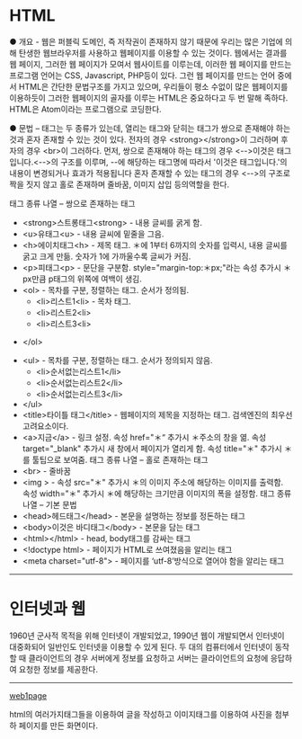 HTML
========================

● 개요 - 웹은 퍼블릭 도메인, 즉 저작권이 존재하지 않기 때문에 우리는 많은 기업에 의해 탄생한 웹브라우저를 사용하고 웹페이지를 이용할 수 있는 것이다. 웹에서는 결과를 웹 페이지, 그러한 웹 페이지가 모여서 웹사이트를 이루는데, 이러한 웹 페이지를 만드는 프로그램 언어는 CSS, Javascript, PHP등이 있다. 그런 웹 페이지를 만드는 언어 중에서 HTML은 간단한 문법구조를 가지고 있으며, 우리들이 평소 수없이 많은 웹페이지를 이용하듯이 그러한 웹페이지의 골자를 이루는 HTML은 중요하다고 두 번 말해 족하다. 
 HTML은 Atom이라는 프로그램으로 코딩한다. 

● 문법 – 태그는 두 종류가 있는데, 열리는 태그와 닫히는 태그가 쌍으로 존재해야 하는 것과 혼자 존재할 수 있는 것이 있다. 전자의 경우 \<strong\>\</strong\>이 그러하며 후자의 경우 \<br\>이 그러하다.
 먼저, 쌍으로 존재해야 하는 태그의 경우 \<--\>이것은 태그입니다.\<--\>의 구조를 이루며, --에 해당하는 태그명에 따라서 '이것은 태그입니다.'의 내용이 변경되거나 효과가 적용됩니다
 혼자 존재할 수 있는 태그의 경우 \<--\>의 구조로 짝을 짓지 않고 홀로 존재하며 줄바꿈, 이미지 삽입 등의역할을 한다.

태그 종류 나열 – 쌍으로 존재하는 태그
* \<strong\>스트롱태그\<strong\> - 내용 글씨를 굵게 함.
* \<u\>유태그\<u\> - 내용 글씨에 밑줄을 그음.
* \<h\>에이치태그\<h\> - 제목 태그. ＊에 1부터 6까지의 숫자를 입력시, 내용 글씨를 굵고 크게 만듦. 숫자가 1에 가까울수록 글씨가 커짐.
* \<p\>피태그\<p\> - 문단을 구분함. style="margin-top:＊px;"라는 속성 추가시 ＊px만큼 p태그의 위쪽에 여백이 생김.
* \<ol\> - 목차를 구분, 정렬하는 태그. 순서가 정의됨.
  - \<li\>리스트1\<li\> - 목차 태그.
  - \<li\>리스트2\<li\>
  - \<li\>리스트3\<li\>
- \</ol\>
* \<ul\> - 목차를 구분, 정렬하는 태그. 순서가 정의되지 않음.
  - \<li\>순서없는리스트1\</li\>
  - \<li\>순서없는리스트2\</li\>
  - \<li\>순서없는리스트3\</li\>
* \</ul\>
* \<title\>타이틀 태그\</title\> - 웹페이지의 제목을 지정하는 태그. 검색엔진의 최우선 고려요소이다.
* \<a\>지금\</a\> - 링크 설정. 속성 href="＊“ 추가시 ＊주소의 창을 엶. 속성 target="_blank" 추가시 새 창에서 페이지가 열리게 함. 속성 title="＊" 추가시 ＊를 툴팁으로 보여줌.
태그 종류 나열 – 홀로 존재하는 태그
 * \<br\> - 줄바꿈
 * \<img \> - 속성 src="＊" 추가시 ＊의 이미지 주소에 해당하는 이미지를 출력함. 속성 width="＊" 추가시 ＊에 해당하는 크기만큼 이미지의 폭을 설정함.
태그 종류 나열 – 기본 문법
 * \<head\>헤드태그\</head\> - 본문을 설명하는 정보를 정돈하는 태그
 * \<body\>이것은 바디태그\</body\> - 본문을 담는 태그
 * \<html\>\</html\> - head, body태그를 감싸는 태그
 * \<!doctype html\> - 페이지가 HTML로 쓰여졌음을 알리는 태그
 * \<meta charset="utf-8"\> - 페이지를 ‘utf-8’방식으로 열어야 함을 알리는 태그
----------------------------------------------------------

인터넷과 웹
===============================
 
 1960년 군사적 목적을 위해 인터넷이 개발되었고, 1990년 웹이 개발되면서 인터넷이 대중화되어 일반인도 인터넷을 이용할 수 있게 된다. 두 대의 컴퓨터에서 인터넷이 동작할 때 클라이언트의 경우 서버에게 정보를 요청하고 서버는 클라이언트의 요청에 응답하여 요청한 정보를 제공한다.
 
 ---------------------------------
 [web1page](https://uibo.github.io/webstudy/web/index.html)
 
 html의 여러가지태그들을 이용하여 글을 작성하고 이미지태그를 이용하여 사진을 첨부하 페이지를 만든 화면이다.

